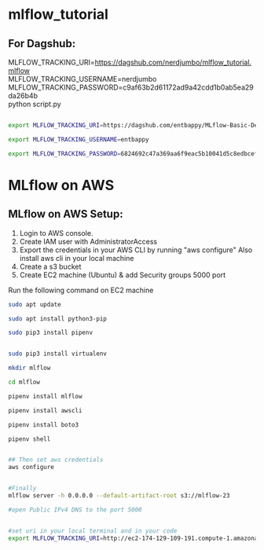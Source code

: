 # mlflow_tutorial


## For Dagshub:

MLFLOW_TRACKING_URI=https://dagshub.com/nerdjumbo/mlflow_tutorial.mlflow \
MLFLOW_TRACKING_USERNAME=nerdjumbo \
MLFLOW_TRACKING_PASSWORD=c9af63b2d61172ad9a42cdd1b0ab5ea29da26b4b \
python script.py


```bash

export MLFLOW_TRACKING_URI=https://dagshub.com/entbappy/MLflow-Basic-Demo.mlflow

export MLFLOW_TRACKING_USERNAME=entbappy 

export MLFLOW_TRACKING_PASSWORD=6824692c47a369aa6f9eac5b10041d5c8edbcef0


```


# MLflow on AWS

## MLflow on AWS Setup:

1. Login to AWS console.
2. Create IAM user with AdministratorAccess
3. Export the credentials in your AWS CLI by running "aws configure"
Also install aws cli in your local machine
4. Create a s3 bucket
5. Create EC2 machine (Ubuntu) & add Security groups 5000 port

Run the following command on EC2 machine
```bash
sudo apt update

sudo apt install python3-pip

sudo pip3 install pipenv


sudo pip3 install virtualenv

mkdir mlflow

cd mlflow

pipenv install mlflow

pipenv install awscli

pipenv install boto3

pipenv shell


## Then set aws credentials
aws configure


#Finally 
mlflow server -h 0.0.0.0 --default-artifact-root s3://mlflow-23

#open Public IPv4 DNS to the port 5000


#set uri in your local terminal and in your code 
export MLFLOW_TRACKING_URI=http://ec2-174-129-109-191.compute-1.amazonaws.com:5000/
```

